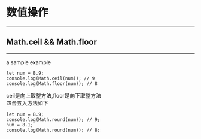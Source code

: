 # 数值操作
---
## Math.ceil && Math.floor
---
a sample example
```
let num = 8.9;
console.log(Math.ceil(num)); // 9
console.log(Math.floor(num)); // 8
```
ceil是向上取整方法,floor是向下取整方法  
四舍五入方法如下
```
let num = 8.9;
console.log(Math.round(num)); // 9;
num = 8.1;
console.log(Math.round(num)); // 8;
```
